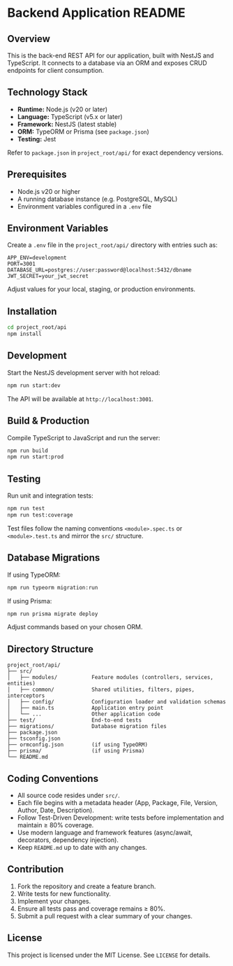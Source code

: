 # Backend Application README

## Overview

This is the back-end REST API for our application, built with NestJS and TypeScript. It connects to a database via an ORM and exposes CRUD endpoints for client consumption.

## Technology Stack

* **Runtime:** Node.js (v20 or later)
* **Language:** TypeScript (v5.x or later)
* **Framework:** NestJS (latest stable)
* **ORM:** TypeORM or Prisma (see `package.json`)
* **Testing:** Jest

Refer to `package.json` in `project_root/api/` for exact dependency versions.

## Prerequisites

* Node.js v20 or higher
* A running database instance (e.g. PostgreSQL, MySQL)
* Environment variables configured in a `.env` file

## Environment Variables

Create a `.env` file in the `project_root/api/` directory with entries such as:

```env
APP_ENV=development
PORT=3001
DATABASE_URL=postgres://user:password@localhost:5432/dbname
JWT_SECRET=your_jwt_secret
```

Adjust values for your local, staging, or production environments.

## Installation

```bash
cd project_root/api
npm install
```

## Development

Start the NestJS development server with hot reload:

```bash
npm run start:dev
```

The API will be available at `http://localhost:3001`.

## Build & Production

Compile TypeScript to JavaScript and run the server:

```bash
npm run build
npm run start:prod
```

## Testing

Run unit and integration tests:

```bash
npm run test
npm run test:coverage
```

Test files follow the naming conventions `<module>.spec.ts` or `<module>.test.ts` and mirror the `src/` structure.

## Database Migrations

If using TypeORM:

```bash
npm run typeorm migration:run
```

If using Prisma:

```bash
npm run prisma migrate deploy
```

Adjust commands based on your chosen ORM.

## Directory Structure

```
project_root/api/
├── src/
│   ├── modules/           Feature modules (controllers, services, entities)
│   ├── common/            Shared utilities, filters, pipes, interceptors
│   ├── config/            Configuration loader and validation schemas
│   ├── main.ts            Application entry point
│   └── ...                Other application code
├── test/                  End-to-end tests
├── migrations/            Database migration files
├── package.json
├── tsconfig.json
├── ormconfig.json         (if using TypeORM)
├── prisma/                (if using Prisma)
└── README.md
```

## Coding Conventions

* All source code resides under `src/`.
* Each file begins with a metadata header (App, Package, File, Version, Author, Date, Description).
* Follow Test-Driven Development: write tests before implementation and maintain ≥ 80% coverage.
* Use modern language and framework features (async/await, decorators, dependency injection).
* Keep `README.md` up to date with any changes.

## Contribution

1. Fork the repository and create a feature branch.
2. Write tests for new functionality.
3. Implement your changes.
4. Ensure all tests pass and coverage remains ≥ 80%.
5. Submit a pull request with a clear summary of your changes.

## License

This project is licensed under the MIT License. See `LICENSE` for details.
